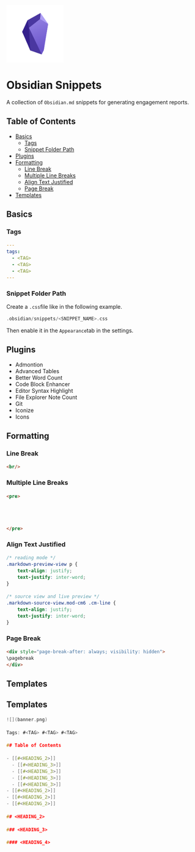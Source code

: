 <p align="left">
  <img width="150" height="150" src="https://github.com/0xsyr0/Obsidian-Snippets/blob/main/images/obsidian.png">
</p>

# Obsidian Snippets

A collection of `Obsidian.md` snippets for generating engagement reports.

## Table of Contents

- [Basics](https://github.com/0xsyr0/Obsidian-Snippets/edit/main/README.md#basics)
	- [Tags](https://github.com/0xsyr0/Obsidian-Snippets/edit/main/README.md#tags)
	- [Snippet Folder Path](https://github.com/0xsyr0/Obsidian-Snippets/edit/main/README.md#snippet-folder-path)
- [Plugins](https://github.com/0xsyr0/Obsidian-Snippets/edit/main/README.md#plugins)
- [Formatting](https://github.com/0xsyr0/Obsidian-Snippets/edit/main/README.md#formatting)
	- [Line Break](https://github.com/0xsyr0/Obsidian-Snippets/edit/main/README.md#line-break)
	- [Multiple Line Breaks](https://github.com/0xsyr0/Obsidian-Snippets/edit/main/README.md#multiple-line-breaks)
	- [Align Text Justified](https://github.com/0xsyr0/Obsidian-Snippets/edit/main/README.md#align-text-justified)
	- [Page Break](https://github.com/0xsyr0/Obsidian-Snippets/edit/main/README.md#page-break)
 - [Templates](https://github.com/0xsyr0/Obsidian-Snippets/edit/main/README.md#templates)

## Basics

### Tags

```yaml
---
tags:
  - <TAG>
  - <TAG>
  - <TAG>
---
```

### Snippet Folder Path

Create a `.css`file like in the following example.

```c
.obsidian/snippets/<SNIPPET_NAME>.css
```

Then enable it in the `Appearance`tab in the settings.

## Plugins

- Admontion
- Advanced Tables
- Better Word Count
- Code Block Enhancer
- Editor Syntax Highlight
- File Explorer Note Count
- Git
- Iconize
- Icons

## Formatting

### Line Break

```html
<br/>
```

### Multiple Line Breaks

```html
<pre>




</pre>
```

### Align Text Justified

```css
/* reading mode */
.markdown-preview-view p {
	text-align: justify;
	text-justify: inter-word;	
}

/* source view and live preview */
.markdown-source-view.mod-cm6 .cm-line {
	text-align: justify;
	text-justify: inter-word;	
}
```

### Page Break

```html
<div style="page-break-after: always; visibility: hidden">
\pagebreak
</div>
```

## Templates

## Templates

```c
![](banner.png)

Tags: #<TAG> #<TAG> #<TAG>

## Table of Contents

- [[#<HEADING_2>]]
  - [[#<HEADING_3>]]
  - [[#<HEADING_3>]]
  - [[#<HEADING_3>]]
  - [[#<HEADING_3>]]
- [[#<HEADING_2>]]
- [[#<HEADING_2>]]
- [[#<HEADING_2>]]

## <HEADING_2>

### <HEADING_3>

#### <HEADING_4>
```
